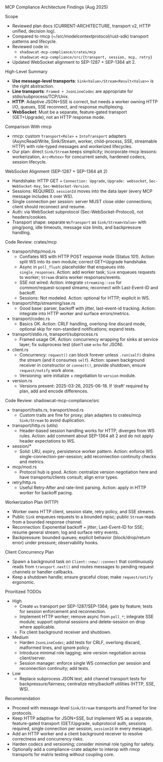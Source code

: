 MCP Compliance Architecture Findings (Aug 2025)

Scope
- Reviewed plan docs (CURRENT-ARCHITECTURE, transport v2, HTTP unified, decision log).
- Compared to rmcp (~/src/modelcontextprotocol/rust-sdk) transport patterns and lifecycle.
- Reviewed code in:
  - `shadowcat-mcp-compliance/crates/mcp`
  - `shadowcat-mcp-compliance/src/{transport, session, mcp, retry}`
- Updated WebSocket alignment to SEP-1287 + SEP-1364 alt 2.

High-Level Summary
- **Use message-level transports**: `Sink<Value>/Stream<Result<Value>>` is the right abstraction.
- **Line transports**: `Framed + JsonLineCodec` are appropriate for stdio/subprocess/TCP/Unix.
- **HTTP**: Adaptive JSON+SSE is correct, but needs a worker owning HTTP I/O, queues, SSE reconnect, and response multiplexing.
- **WebSocket**: Must be a separate, feature-gated transport (GET+Upgrade), not an HTTP response mode.

Comparison With rmcp
- rmcp: custom `Transport<Role>` + `IntoTransport` adapters (AsyncRead/Write, Sink/Stream, worker, child-process, SSE, streamable HTTP) with role-typed messages and workerized lifecycles.
- Our plan: direct `Sink/Stream` keeps simplicity; incorporate rmcp lessons: workerization, `Arc<Mutex>` for concurrent sends, hardened codecs, session lifecycle.

WebSocket Alignment (SEP-1287 + SEP-1364 alt 2)
- Handshake: HTTP GET + `Connection: Upgrade`, `Upgrade: websocket`, `Sec-WebSocket-Key`, `Sec-WebSocket-Version`.
- Sessions: REQUIRED. `sessionId` moves into the data layer (every MCP message includes it over WS).
- Single connection per session: server MUST close older connections; client should reconnect and resume.
- Auth: via WebSocket subprotocol (Sec-WebSocket-Protocol), not headers/cookies.
- Transport shape: separate `WsTransport` as `Sink/Stream<Value>` with ping/pong, idle timeouts, message size limits, and backpressure handling.

Code Review: crates/mcp
- transport/http/mod.rs
  - Conflates WS with HTTP POST response mode (Status 101). Action: split WS into its own module; correct GET+Upgrade handshake.
  - Async in `poll_flush`: placeholder that enqueues into `single_responses`. Action: add worker task; `Sink` enqueues requests to worker; `Stream` drains worker responses/events.
  - SSE not wired: Action: integrate `streaming::sse` for common/request-scoped streams; reconnect with Last-Event-ID and backoff.
  - Sessions: Not modeled. Action: optional for HTTP; explicit in WS.
- transport/http/streaming/sse.rs
  - Good base: parser, backoff with jitter, last-event-id tracking. Action: integrate into HTTP worker and surface errors/metrics.
- transport/codec.rs
  - Basics OK. Action: CRLF handling, overlong-line discard mode, optional skip for non-standard notifications; expand tests.
- transport/stdio.rs, transport/subprocess.rs
  - Framed usage OK. Action: concurrency wrapping for sinks at service layer; fix subprocess test (don’t use `echo` for JSON).
- client.rs
  - Concurrency: `request()` can block forever unless `.run(self)` drains the stream (and it consumes `self`). Action: spawn background receiver in constructor or `connect()`, provide shutdown, ensure `request/notify` work alone.
  - Versioning: wire initialize + negotiation to `version` module.
- version.rs
  - Versions present: 2025-03-26, 2025-06-18. If ‘draft’ required by plan, add and encode differences.

Code Review: shadowcat-mcp-compliance/src
- transport/traits.rs, transport/mod.rs
  - Custom traits are fine for proxy; plan adapters to crates/mcp `Sink/Stream` to avoid duplication.
- transport/http.rs (utils)
  - Header-based session handling works for HTTP, diverges from WS rules. Action: add comment about SEP-1364 alt 2 and do not apply header expectations to WS.
- session/*
  - Solid: LRU, expiry, persistence worker pattern. Action: enforce WS single-connection-per-session; add reconnection continuity checks and metrics.
- mcp/mod.rs
  - Protocol hub is good. Action: centralize version negotiation here and have transports/clients consult; align error types.
- retry/http.rs
  - Useful Retry-After and rate-limit parsing. Action: apply in HTTP worker for backoff pacing.

Workerization Plan (HTTP)
- Worker owns HTTP client, session state, retry policy, and SSE streams.
- Public `Sink` enqueues requests to a bounded mpsc; public `Stream` reads from a bounded response channel.
- Reconnection: Exponential backoff + jitter; Last-Event-ID for SSE; resume general stream; log and surface retry events.
- Backpressure: bounded queues; explicit behavior (block/drop/return error) under pressure; observability hooks.

Client Concurrency Plan
- Spawn a background task on `Client::new/::connect` that continuously reads from `transport.next()` and routes messages to pending request channels or handler callbacks.
- Keep a shutdown handle; ensure graceful close; make `request/notify` ergonomic.

Prioritized TODOs
- High
  - Create `ws` transport per SEP-1287/SEP-1364; gate by feature; tests for session enforcement and reconnection.
  - Implement HTTP worker; remove async from `poll_*`; integrate SSE module; support optional sessions and delete-session on drop where applicable.
  - Fix client background receiver and shutdown.
- Medium
  - Harden `JsonLineCodec`; add tests for CRLF, overlong discard, malformed lines, and ignore policy.
  - Introduce minimal role tagging; wire version negotiation across client/server.
  - Session manager: enforce single WS connection per session and reconnection continuity; add tests.
- Low
  - Replace subprocess JSON test; add channel transport tests for backpressure/fairness; centralize retry/backoff utilities (HTTP, SSE, WS).

Recommendation
- Proceed with message-level `Sink/Stream` transports and Framed for line protocols.
- Keep HTTP adaptive for JSON+SSE, but implement WS as a separate, feature-gated transport (GET/Upgrade, subprotocol auth, sessions required, single connection per session, `sessionId` in every message).
- Add an HTTP worker and a client background receiver to resolve correctness and concurrency risks.
- Harden codecs and versioning; consider minimal role typing for safety.
- Optionally add a compliance-crate adapter to interop with rmcp transports for matrix testing without coupling core.

